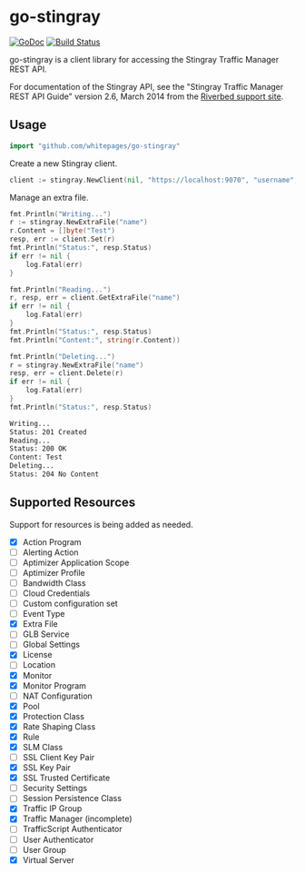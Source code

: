 # go-stingray

[![GoDoc](https://godoc.org/github.com/whitepages/go-stingray?status.svg)](https://godoc.org/github.com/whitepages/go-stingray)
[![Build Status](https://secure.travis-ci.org/whitepages/go-stingray.png)](http://travis-ci.org/whitepages/go-stingray)

go-stingray is a client library for accessing the Stingray Traffic
Manager REST API.

For documentation of the Stingray API, see the "Stingray Traffic
Manager REST API Guide" version 2.6, March 2014 from the
[Riverbed support site](https://support.riverbed.com/content/support/software/steelapp/traffic-manager.html).

## Usage

```go
import "github.com/whitepages/go-stingray"
```

Create a new Stingray client.

```go
client := stingray.NewClient(nil, "https://localhost:9070", "username", "password")
```

Manage an extra file.

```go
fmt.Println("Writing...")
r := stingray.NewExtraFile("name")
r.Content = []byte("Test")
resp, err := client.Set(r)
fmt.Println("Status:", resp.Status)
if err != nil {
	log.Fatal(err)
}

fmt.Println("Reading...")
r, resp, err = client.GetExtraFile("name")
if err != nil {
	log.Fatal(err)
}
fmt.Println("Status:", resp.Status)
fmt.Println("Content:", string(r.Content))

fmt.Println("Deleting...")
r = stingray.NewExtraFile("name")
resp, err = client.Delete(r)
if err != nil {
	log.Fatal(err)
}
fmt.Println("Status:", resp.Status)
```

```sh
Writing...
Status: 201 Created
Reading...
Status: 200 OK
Content: Test
Deleting...
Status: 204 No Content
```

## Supported Resources

Support for resources is being added as needed.

- [x] Action Program
- [ ] Alerting Action
- [ ] Aptimizer Application Scope
- [ ] Aptimizer Profile
- [ ] Bandwidth Class
- [ ] Cloud Credentials
- [ ] Custom configuration set
- [ ] Event Type
- [x] Extra File
- [ ] GLB Service
- [ ] Global Settings
- [x] License
- [ ] Location
- [x] Monitor
- [x] Monitor Program
- [ ] NAT Configuration
- [x] Pool
- [x] Protection Class
- [x] Rate Shaping Class
- [x] Rule
- [x] SLM Class
- [ ] SSL Client Key Pair
- [x] SSL Key Pair
- [x] SSL Trusted Certificate
- [ ] Security Settings
- [ ] Session Persistence Class
- [x] Traffic IP Group
- [x] Traffic Manager (incomplete)
- [ ] TrafficScript Authenticator
- [ ] User Authenticator
- [ ] User Group
- [x] Virtual Server
